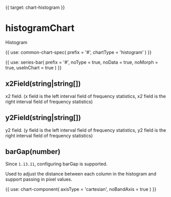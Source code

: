 {{ target: chart-histogram }}

# histogramChart

Histogram

{{ use: common-chart-spec(
    prefix = '#',
    chartType = 'histogram'
) }}

{{ use: series-bar(
  prefix = '#',
  noType = true,
  noData = true,
  noMorph = true,
  useInChart = true
) }}

## x2Field(string|string[])

x2 field. (x field is the left interval field of frequency statistics, x2 field is the right interval field of frequency statistics)

## y2Field(string|string[])

y2 field. (y field is the left interval field of frequency statistics, y2 field is the right interval field of frequency statistics)

## barGap(number)

Since `1.13.11`, configuring barGap is supported.

Used to adjust the distance between each column in the histogram and support passing in pixel values.

{{ use: chart-component(
  axisType = 'cartesian',
  noBandAxis = true
) }}
